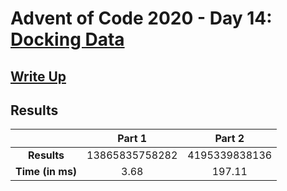 # Advent of Code 2020 - Day 14: [Docking Data](https://adventofcode.com/2020/day/14)

## [Write Up](https://codingap.github.io/advent-of-code/writeups/2020/day14)
## Results
|| **Part 1** | **Part 2** |
|:--:|:---:|:---:|
| **Results** | 13865835758282 | 4195339838136 |
| **Time (in ms)** | 3.68 | 197.11 |